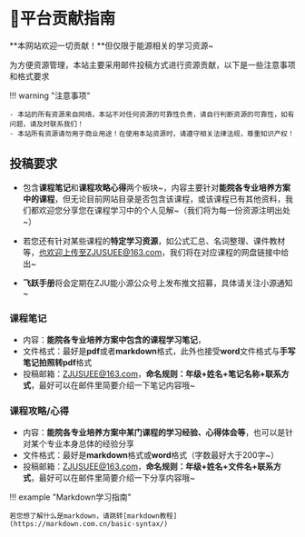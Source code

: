 # 📕平台贡献指南

**本网站欢迎一切贡献！**但仅限于能源相关的学习资源~

为方便资源管理，本站主要采用邮件投稿方式进行资源贡献，以下是一些注意事项和格式要求

!!! warning "注意事项"

    - 本站的所有资源来自网络，本站不对任何资源的可靠性负责，请自行判断资源的可靠性，如有问题，请及时联系我们！
    - 本站所有资源请勿用于商业用途！在使用本站资源时，请遵守相关法律法规，尊重知识产权！

## 投稿要求

- 包含**课程笔记**和**课程攻略心得**两个板块~，内容主要针对**能院各专业培养方案中的课程**，但无论目前网站目录是否包含该课程，或该课程已有其他资料，我们都欢迎您分享您在课程学习中的个人见解~（我们将为每一份资源注明出处~）

- 若您还有针对某些课程的**特定学习资源**，如公式汇总、名词整理、课件教材等，也欢迎上传至ZJUSUEE@163.com，我们将在对应课程的网盘链接中给出~

- **飞跃手册**将会定期在ZJU能小源公众号上发布推文招募，具体请关注小源通知~

### 课程笔记
- 内容：**能院各专业培养方案中包含的课程学习笔记**，
- 文件格式：最好是**pdf**或者**markdown**格式，此外也接受**word**文件格式与**手写笔记拍照转pdf**格式
- 投稿邮箱：ZJUSUEE@163.com，**命名规则：年级+姓名+笔记名称+联系方式**，最好可以在邮件里简要介绍一下笔记内容哦~

### 课程攻略/心得
- 内容：**能院各专业培养方案中某门课程的学习经验、心得体会等**，也可以是针对某个专业本身总体的经验分享
- 文件格式：最好是**markdown**格式或**word**格式（字数最好大于200字~）
- 投稿邮箱：ZJUSUEE@163.com，**命名规则：年级+姓名+文件名+联系方式**，最好可以在邮件里简要介绍一下分享内容哦~

!!! example "Markdown学习指南"

    若您想了解什么是markdown，请跳转[markdown教程](https://markdown.com.cn/basic-syntax/)


